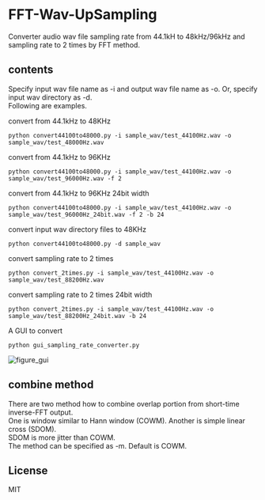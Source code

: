 #  FFT-Wav-UpSampling    
Converter audio wav file sampling rate from 44.1kH to 48kHz/96kHz and sampling rate to 2 times by FFT method.  

## contents   

Specify input wav file name as -i and output wav file name as -o. Or, specify input wav directory as -d.  
Following are examples.  

convert from 44.1kHz to 48KHz  
```
python convert44100to48000.py -i sample_wav/test_44100Hz.wav -o sample_wav/test_48000Hz.wav
```
convert from 44.1kHz to 96KHz  
```
python convert44100to48000.py -i sample_wav/test_44100Hz.wav -o sample_wav/test_96000Hz.wav -f 2
```
convert from 44.1kHz to 96KHz  24bit width  
```
python convert44100to48000.py -i sample_wav/test_44100Hz.wav -o sample_wav/test_96000Hz_24bit.wav -f 2 -b 24
```
convert input wav directory files  to 48KHz  
```
python convert44100to48000.py -d sample_wav
```
convert sampling rate to 2 times  
```
python convert_2times.py -i sample_wav/test_44100Hz.wav -o sample_wav/test_88200Hz.wav
```
convert sampling rate to 2 times 24bit width  
```
python convert_2times.py -i sample_wav/test_44100Hz.wav -o sample_wav/test_88200Hz_24bit.wav -b 24
```


A GUI to convert   
```
python gui_sampling_rate_converter.py
```
![figure_gui](doc/gui_gamen.png)  



## combine method  

There are two method how to combine overlap portion from short-time inverse-FFT output.  
One is window similar to Hann window (COWM). Another is simple linear cross (SDOM).  
SDOM is more jitter than COWM.  
The method can be specified as -m. Default is COWM.  



## License    
MIT  



